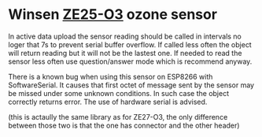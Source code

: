 # Winsen [ZE25-O3](https://www.winsen-sensor.com/sensors/o3-gas-sensor/ze25-o3.html) ozone sensor

In active data upload the sensor reading should be called in intervals no loger
that 7s to prevent serial buffer overflow. If called less often the object will
return reading but it will not be the lastest one. If needed to read the sensor
less often use question/answer mode which is recommend anyway.

There is a known bug when using this sensor on ESP8266 with SoftwareSerial. It
causes that first octet of message sent by the sensor may be missed under some
unknown conditions. In such case the object correctly returns error. The use of
hardware serial is advised.

(this is actaully the same library as for ZE27-O3, the only difference between
those two is that the one has connector and the other header)